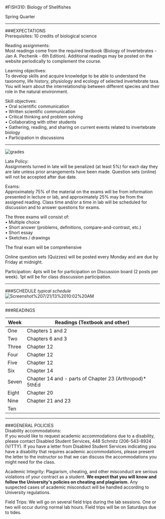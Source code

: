 #FISH310: Biology of Shellfishes

Spring Quarter

---

###EXPECTATIONS   
Prerequisites:        10 credits of biological science

Reading assignments:          
Most readings come from the required textbook (Biology of Invertebrates - Jan A. Pechenik - 6th Edition).  Additional readings may be posted on the website periodically to complement the course.

Learning objectives:                
To develop skills and acquire knowledge to be able to understand the taxonomy, life history, physiology and ecology of selected invertebrate taxa.  You will learn about the interrelationship between different species and their role in the natural environment.  

Skill objectives:      
 • Oral scientific communication                 
 • Written scientific communication  
 • Critical thinking and problem solving   
 • Collaborating with other students   
 • Gathering, reading, and sharing on current events related to invertebrate biology   
 • Participation in discussions 

---
   
![grades](https://www.evernote.com/shard/s10/sh/28cb7bd0-8719-4b9d-9fbd-078550bf3cb3/0065c3d6f0725a2f6adb2bfc1730ff0c/deep/0/Screenshot%207/21/13%2010:00%20AM.png)


Late Policy:             
Assignments turned in late will be penalized (at least 5%) for each day they are late unless prior arrangements have been made. Question sets (online) will not be accepted after due date.

Exams:                     
Approximately 75% of the material on the exams will be from information presented in lecture or lab, and approximately 25% may be from the assigned reading. Class time and/or a time in lab will be scheduled for discussion and to answer questions for exams.

The three exams will consist of:  
• Multiple choice   
• Short answer (problems, definitions, compare-and-contrast, etc.)    
• Short essay  
• Sketches / drawings  

 The final exam will be comprehensive 

Online question sets (Quizzes) will be posted every Monday and are due by Friday at midnight.

Participation: 4pts will be for participation on Discussion board (2 posts per week). 1pt will be for class disscussion participation.

---

###SCHEDULE
_typical schedule_  
<img src="https://www.evernote.com/shard/s10/sh/3495249f-4b86-4bfb-be27-b07e18db8150/aba8e530d44d7a8f8d1179c57d870ebe/deep/0/Screenshot%207/21/13%2010:02%20AM.png" alt="Screenshot%207/21/13%2010:02%20AM" /> 

---

###READINGS   


Week	|  Readings (Textbook and other)   
-------	| -------------------------------   
One    	|    Chapters 1 and 2   
Two	  	|    Chapters 6 and 3 
Three	| 	 Chapter 12   
Four	|	 Chapter 12   
Five	|	 Chapter 12   
Six		|	 Chapter 14  
Seven	|	 Chapter 14 and - parts of Chapter 23 (Arthropod)* 5thEd   
Eight	|	 Chapter 20   
Nine	|	 Chapter 21 and 23   
Ten		|	 
 
--- 

###GENERAL POLICIES   
Disability accommodations:     
If you would like to request academic accommodations due to a disability, please contact Disabled Student Services, 448 Schmitz (206-543-8924 (V/TTY).  If you have a letter from Disabled Student Services indicating you have a disability that requires academic accommodations, please present the letter to the instructor so that we can discuss the accommodations you might need for the class.

Academic Integrity: 
Plagiarism, cheating, and other misconduct are serious violations of your contract as a student. **We expect that you will know and follow the University's policies on cheating and plagiarism.** Any suspected cases of academic misconduct will be handled according to University regulations.  

Field Trips:  We will go on several field trips during the lab sessions. One or two will occur during normal lab hours. Field trips will be on Saturdays due to tides.  
